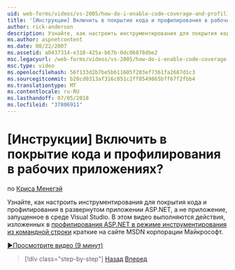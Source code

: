 ```yaml
---
uid: web-forms/videos/vs-2005/how-do-i-enable-code-coverage-and-profiling-in-production-applications
title: '[Инструкции] Включить в покрытие кода и профилирования в рабочих приложениях? | Документы Майкрософт'
author: rick-anderson
description: Узнайте, как настроить инструментирования для покрытия кода и профилирования в развернутом приложении ASP.NET, а не приложение, работающее с Vi...
ms.author: aspnetcontent
ms.date: 08/22/2007
ms.assetid: a0437314-e310-425a-b67b-0dc06878dbe2
msc.legacyurl: /web-forms/videos/vs-2005/how-do-i-enable-code-coverage-and-profiling-in-production-applications
msc.type: video
ms.openlocfilehash: 56f133d2b7be5b611605f203ef7361fa2687d1c3
ms.sourcegitcommit: b28cd0313af316c051c2ff8549865bff67f2fbb4
ms.translationtype: MT
ms.contentlocale: ru-RU
ms.lasthandoff: 07/05/2018
ms.locfileid: "37806911"
---
```

<a name="how-do-i-enable-code-coverage-and-profiling-in-production-applications"></a>[Инструкции] Включить в покрытие кода и профилирования в рабочих приложениях?
====================
по [Криса Менегэй](https://twitter.com/CMenegay)

Узнайте, как настроить инструментирования для покрытия кода и профилирования в развернутом приложении ASP.NET, а не приложение, запущенное в среде Visual Studio. В этом видео выполняются действия, изложенных в [профилирования ASP.NET в режиме инструментирования из командной строки](https://msdn.microsoft.com/teamsystem/aa718860.aspx) краткие на сайте MSDN корпорации Майкрософт.

[&#9654;Просмотрите видео (9 минут)](https://channel9.msdn.com/Blogs/ASP-NET-Site-Videos/how-do-i-enable-code-coverage-and-profiling-in-production-applications)

> [!div class="step-by-step"]
> [Назад](how-do-i-run-unit-tests-against-a-deployed-database.md)
> [Вперед](web-deployment-projects.md)
